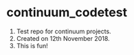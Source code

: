 # continuum_codetest
1. Test repo for continuum projects.
2. Created on 12th November 2018.
3. This is fun!